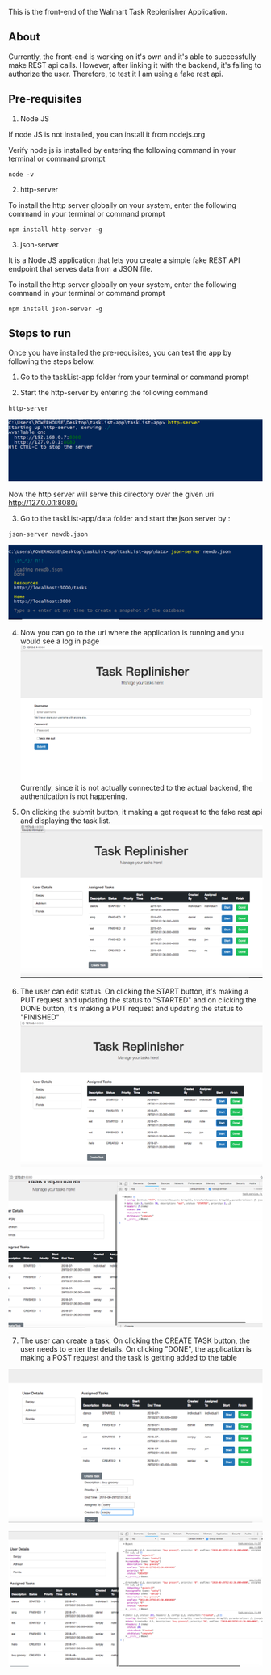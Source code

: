 This is the front-end of the Walmart Task Replenisher Application.

About
---------
Currently, the front-end is working on it's own and it's able to successfully make REST api calls. However, after linking it with the backend, it's failing to authorize the user.
Therefore, to test it I am using a fake rest api.


Pre-requisites
---------------
1. Node JS

If node JS is not installed, you can install it from nodejs.org

Verify node js is installed by entering the following command in your terminal or command prompt

```
node -v
```

2. http-server

To install the http server globally on your system, enter the following command in your terminal or command prompt

```
npm install http-server -g
```

3. json-server

It is a Node JS application that lets you create a simple fake REST API endpoint that serves data from a JSON file.

To install the http server globally on your system, enter the following command in your terminal or command prompt

```
npm install json-server -g
```


Steps to run
-------------
Once you have installed the pre-requisites, you can test the app by following the steps below.
1. Go to the taskList-app folder from your terminal or command prompt

2. Start the http-server by entering the following command
```
http-server
```
![alt text](screenshots/http.PNG "HTTP server started")

Now the http server will serve this directory over the given uri
http://127.0.0.1:8080/

3. Go to the taskList-app/data folder and start the json server by :
```
json-server newdb.json
```
![alt text](screenshots/jsonDb.PNG "JSON database started")

4. Now you can go to the uri where the application is running and you would see a log in page
![alt text](screenshots/login.png "Login Screen")
Currently, since it is not actually connected to the actual backend, the authentication is not happening.

5. On clicking the submit button, it making a get request to the fake rest api and displaying the task list.
![alt text](screenshots/taskList.png "Task Lists Displayed")

6. The user can edit status. On clicking the START button, it's making a PUT request and updating the status to "STARTED" and on clicking the DONE button, it's making a PUT request and updating the status to "FINISHED"
![alt text](screenshots/taskStart.png "The start button is clicked")

![alt text](screenshots/put.png "The PUT request sent")

7. The user can create a task. On clicking the CREATE TASK button, the user needs to enter the details. On clicking "DONE", the application is making a POST request and the task is getting added to the table

![alt text](screenshots/create.png "Create a new task")

![alt text](screenshots/post.png "The POST request sent")
